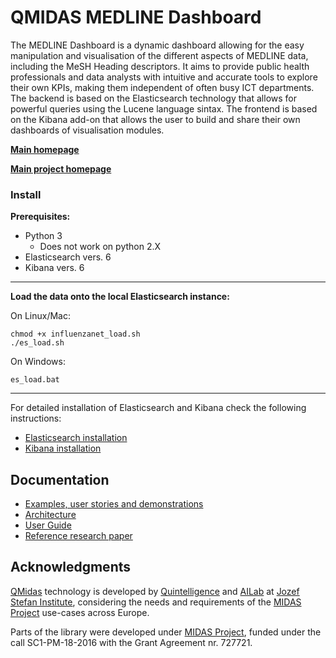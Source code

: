 
QMIDAS MEDLINE Dashboard
======

The MEDLINE Dashboard is a dynamic dashboard allowing for the easy manipulation and visualisation of the different aspects of MEDLINE data, including the MeSH Heading descriptors. It aims to provide public health professionals and data analysts with intuitive and accurate tools to explore their own KPIs, making them independent of often busy ICT departments. The backend is based on the Elasticsearch technology that allows for powerful queries using the Lucene language sintax. The frontend is based on the Kibana add-on that allows the user to build and share their own dashboards of visualisation modules. 

**[Main homepage](http://midas.quintelligence.com/medline_demos)**

**[Main project homepage](http://www.midasproject.eu/)**


### Install 

**Prerequisites:**

 - Python 3
   - Does not work on python 2.X
- Elasticsearch vers. 6
- Kibana vers. 6

---

**Load the data onto the local Elasticsearch instance:**

On Linux/Mac:

	chmod +x influenzanet_load.sh
    ./es_load.sh

On Windows:

	es_load.bat

---

For detailed installation of Elasticsearch and Kibana check the following instructions:
- [Elasticsearch installation](https://www.elastic.co/guide/en/elasticsearch/reference/current/install-elasticsearch.html)
- [Kibana installation](https://www.elastic.co/guide/en/kibana/current/install.html)


## Documentation

- [Examples, user stories and demonstrations](http://midas.quintelligence.com/midas-influenzanet-demos)
- [Architecture](https://github.com/qmidas/qmidas-medline/wiki/Architecture)
- [User Guide](https://github.com/qmidas/qmidas-medline/wiki/UserGuide)
- [Reference research paper](http://ailab.ijs.si/dunja/SiKDD2018/Papers/PitaCosta.pdf)

## Acknowledgments

[QMidas](http://midas.quintelligence.com/) technology is developed by [Quintelligence](http://quintelligence.com) and [AILab](http://ailab.ijs.si/) at 
[Jozef Stefan Institute](http://www.ijs.si/), considering the needs and requirements of the [MIDAS Project](http://www.midasproject.eu/about/) use-cases across Europe.

Parts of the library were developed under [MIDAS Project](http://www.midasproject.eu/about/), funded under the call SC1-PM-18-2016 with the Grant Agreement nr. 727721.
